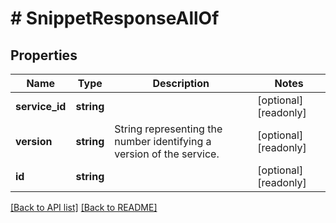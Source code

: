 # # SnippetResponseAllOf

## Properties

Name | Type | Description | Notes
------------ | ------------- | ------------- | -------------
**service_id** | **string** |  | [optional] [readonly] 
**version** | **string** | String representing the number identifying a version of the service. | [optional] [readonly] 
**id** | **string** |  | [optional] [readonly] 


[[Back to API list]](../../README.md#endpoints) [[Back to README]](../../README.md)
